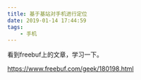 ```yaml
---
title: 基于基站对手机进行定位
date: 2019-01-14 17:44:59
tags:
	- 手机
---
```




看到freebuf上的文章，学习一下。

https://www.freebuf.com/geek/180198.html